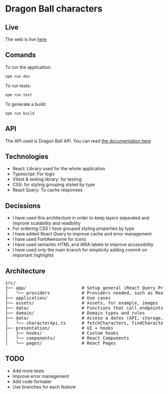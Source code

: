 # Dragon Ball characters

## Live
The web is live [here]()

## Comands
To run the application:
```console
npm run dev
```

To run tests:
```console
npm run test
```

To generate a build:
```console
npm run build
```

## API
The API used is Dragon Ball API. You can read [the documentation here](https://web.dragonball-api.com/documentation)

## Technologies
- React: Library used for the whole application
- Typescript: For logic
- Vitest & testing library: for testing
- CSS: for styling grouping styled by type
- React Query: To cache responses

## Decissions
- I have used this architecture in order to keep layers separated and improve scalability and readbility
- For ordering CSS I have grouped styling properties by type
- I have added React Query to improve cache and error management
- I have used FontAwesome for icons
- I have used semantic HTML and ARIA labels to improve accessibility
- I have used only the main branch for simplicity adding commit on important highlights

## Architecture
<pre>
src/
├── app/                     # Setup general (React Query Provider, router, etc.)
│   └── providers            # Providers needed, such as React Query Provider
├── application/             # Use cases
├── assets/                  # Assets, for example, images
├── data/                    # Functions that call endpoints
├── domain/                  # Domain types and rules
├── data/                    # Acceso a datos (API, storage, etc.)
│   └── characterApi.ts      # fetchCharacters, findCharacter, etc.
├── presentation/            # UI + hooks
│   ├── hooks/               # Custom hooks
│   └── components/          # React Components
│   └── pages/               # React Pages
</pre>

## TODO

- Add more tests
- Improve error management
- Add code formater
- Use branches for each feature
